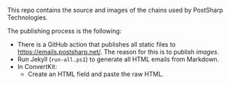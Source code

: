 This repo contains the source and images of the chains used by PostSharp Technologies.

The publishing process is the following:

- There is a GitHub action that publishes all static files to https://emails.postsharp.net/. The reason for this is to publish _images_. 
- Run Jekyll (`run-all.ps1`) to generate all HTML emails from Markdown.
- In ConvertKit:
    - Create an HTML field and paste the raw HTML. 



